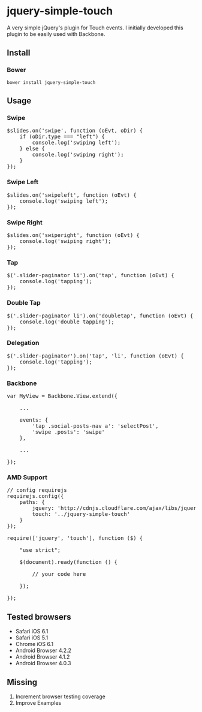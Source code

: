 # jquery-simple-touch
A very simple jQuery's plugin for Touch events. I initially developed this plugin to be easily used with Backbone.

## Install
### Bower
`bower install jquery-simple-touch`

## Usage

### Swipe
<pre>
$slides.on('swipe', function (oEvt, oDir) {
	if (oDir.type === "left") {
		console.log('swiping left');
	} else {
		console.log('swiping right');
	}
});
</pre>

### Swipe Left
<pre>
$slides.on('swipeleft', function (oEvt) {
	console.log('swiping left');
});
</pre>

### Swipe Right
<pre>
$slides.on('swiperight', function (oEvt) {
	console.log('swiping right');
});
</pre>

### Tap
<pre>
$('.slider-paginator li').on('tap', function (oEvt) {
	console.log('tapping');
});
</pre>

### Double Tap
<pre>
$('.slider-paginator li').on('doubletap', function (oEvt) {
	console.log('double tapping');
});
</pre>

### Delegation
<pre>
$('.slider-paginator').on('tap', 'li', function (oEvt) {
	console.log('tapping');
});
</pre>

### Backbone
<pre>
var MyView = Backbone.View.extend({

	...

	events: {
		'tap .social-posts-nav a': 'selectPost',
		'swipe .posts': 'swipe'
	},

	...

});
</pre>

### AMD Support
<pre>
// config requirejs
requirejs.config({
    paths: {
        jquery: 'http://cdnjs.cloudflare.com/ajax/libs/jquery/1.9.1/jquery.min',
        touch: '../jquery-simple-touch'
    }
});

require(['jquery', 'touch'], function ($) {

    "use strict";

    $(document).ready(function () {

	    // your code here

    });

});
</pre>


## Tested browsers
* Safari iOS 6.1
* Safari iOS 5.1
* Chrome iOS 6.1
* Android Browser 4.2.2
* Android Browser 4.1.2
* Android Browser 4.0.3

## Missing
1. Increment browser testing coverage
1. Improve Examples

